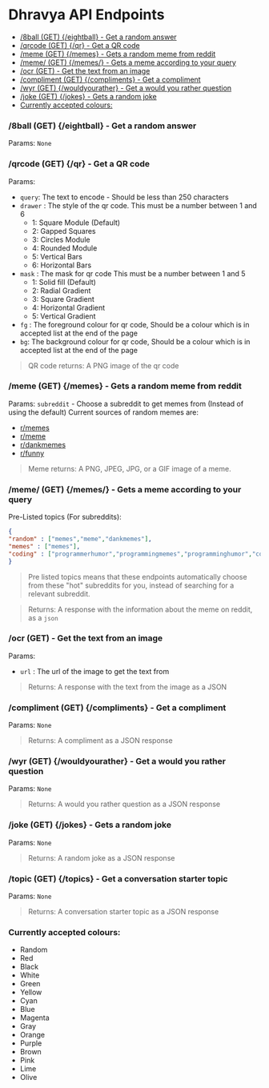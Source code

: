 # Dhravya API Endpoints

  - [/8ball (GET) {/eightball} - Get a random answer](#8ball-get-eightball---get-a-random-answer)
  - [/qrcode (GET) {/qr} - Get a QR code](#qrcode-get-qr---get-a-qr-code)
  - [/meme (GET) {/memes} - Gets a random meme from reddit](#meme-get-memes---gets-a-random-meme-from-reddit)
  - [/meme/<Topic> (GET) {/memes/<topic>} - Gets a meme according to your query](#memetopic-get-memestopic---gets-a-meme-according-to-your-query)
  - [/ocr (GET) - Get the text from an image](#ocr-get---get-the-text-from-an-image)
  - [/compliment (GET) {/compliments} - Get a compliment](#compliment-get-compliments---get-a-compliment)
  - [/wyr (GET) {/wouldyourather} - Get a would you rather question](#wyr-get-wouldyourather---get-a-would-you-rather-question)
  - [/joke (GET) {/jokes} - Gets a random joke](#joke-get-jokes---gets-a-random-joke)
  - [Currently accepted colours:](#currently-accepted-colours)


### /8ball (GET) {/eightball} - Get a random answer
Params: `None`

### /qrcode (GET) {/qr} - Get a QR code
Params:
- `query`: The text to encode - Should be less than 250 characters
- `drawer` : The style of the qr code. This must be a number between 1 and 6
  - 1: Square Module (Default)
  - 2: Gapped Squares
  - 3: Circles Module
  - 4: Rounded Module
  - 5: Vertical Bars
  - 6: Horizontal Bars
- `mask` : The mask for qr code This must be a number between 1 and 5
  - 1: Solid fill (Default)
  - 2: Radial Gradient
  - 3: Square Gradient
  - 4: Horizontal Gradient
  - 5: Vertical Gradient
- `fg` : The foreground colour for qr code, Should be a colour which is in accepted list at the end of the page
- `bg`: The background colour for qr code, Should be a colour which is in accepted list at the end of the page

> QR code returns: A PNG image of the qr code

### /meme (GET) {/memes} - Gets a random meme from reddit
Params: `subreddit` - Choose a subreddit to get memes from (Instead of using the default)
Current sources of random memes are:
- [r/memes](https://www.reddit.com/r/memes/)
- [r/meme](https://www.reddit.com/r/meme/)
- [r/dankmemes](https://www.reddit.com/r/dankmemes/)
- [r/funny](https://www.reddit.com/r/funny/)
> Meme returns: A PNG, JPEG, JPG, or a GIF image of a meme.

### /meme/<Topic> (GET) {/memes/<topic>} - Gets a meme according to your query
Pre-Listed topics (For subreddits):
```json
{
"random" : ["memes","meme","dankmemes"],
"memes" : ["memes"],
"coding" : ["programmerhumor","programmingmemes","programminghumor","codingmemes","pythonmemes","javascriptmemes"]
}
```

> Pre listed topics means that these endpoints automatically choose from these "hot" subreddits for you, instead of searching for a relevant subreddit.

> Returns: A response with the information about the meme on reddit, as a `json`

### /ocr (GET) - Get the text from an image
Params:
- `url` : The url of the image to get the text from

> Returns: A response with the text from the image as a JSON

### /compliment (GET) {/compliments} - Get a compliment
Params: `None`
> Returns: A compliment as a JSON response

### /wyr (GET) {/wouldyourather} - Get a would you rather question
Params: `None`
> Returns: A would you rather question as a JSON response

### /joke (GET) {/jokes} - Gets a random joke
Params: `None`
> Returns: A random joke as a JSON response

### /topic (GET) {/topics} - Get a conversation starter topic
Params: `None`
> Returns: A conversation starter topic as a JSON response  

### Currently accepted colours:
- Random
- Red
- Black
- White
- Green 
- Yellow
- Cyan
- Blue
- Magenta
- Gray
- Orange
- Purple
- Brown
- Pink
- Lime
- Olive
